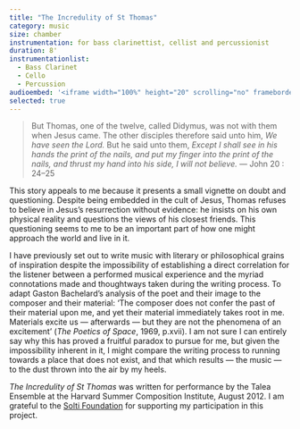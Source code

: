 ```yaml
---
title: "The Incredulity of St Thomas"
category: music
size: chamber
instrumentation: for bass clarinettist, cellist and percussionist
duration: 8'
instrumentationlist:
  - Bass Clarinet
  - Cello
  - Percussion
audioembed: '<iframe width="100%" height="20" scrolling="no" frameborder="no" src="https://w.soundcloud.com/player/?url=https%3A//api.soundcloud.com/tracks/167171256&amp;color=ff5500&amp;inverse=false&amp;auto_play=false&amp;show_user=true"></iframe>'
selected: true
---
```

> But Thomas, one of the twelve, called Didymus, was not with them when Jesus came. The other disciples therefore said unto him, *We have seen the Lord.* But he said unto them, *Except I shall see in his hands the print of the nails, and put my finger into the print of the nails, and thrust my hand into his side, I will not believe.*
> — John 20 : 24–25

This story appeals to me because it presents a small vignette on doubt and questioning. Despite being embedded in the cult of Jesus, Thomas refuses to believe in Jesus’s resurrection without evidence: he insists on his own physical reality and questions the views of his closest friends. This questioning seems to me to be an important part of how one might approach the world and live in it.

I have previously set out to write music with literary or philosophical grains of inspiration despite the impossibility of establishing a direct correlation for the listener between a performed musical experience and the myriad connotations made and thoughtways taken during the writing process. To adapt Gaston Bachelard’s analysis of the poet and their image to the composer and their material: ‘The composer does not confer the past of their material upon me, and yet their material immediately takes root in me. Materials excite us — afterwards — but they are not the phenomena of an excitement’ (*The Poetics of Space*, 1969, p.xvii). I am not sure I can entirely say why this has proved a fruitful paradox to pursue for me, but given the impossibility inherent in it, I might compare the writing process to running towards a place that does not exist, and that which results — the music — to the dust thrown into the air by my heels.

*The Incredulity of St Thomas* was written for performance by the Talea Ensemble at the Harvard Summer Composition Institute, August 2012. I am grateful to the [Solti Foundation](http://www.soltifoundation.com/) for supporting my participation in this project.
